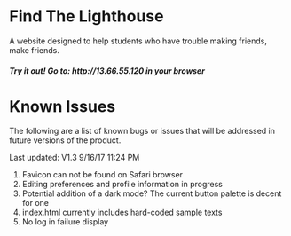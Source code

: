 # Find The Lighthouse
A website designed to help students who have trouble making friends, make friends.

<h5> Try it out! Go to: http://13.66.55.120 in your browser </h5>


<h1>Known Issues</h1>
The following are a list of known bugs or issues that will be
addressed in future versions of the product.

Last updated: V1.3 9/16/17 11:24 PM

1. Favicon can not be found on Safari browser
2. Editing preferences and profile information in progress
3. Potential addition of a dark mode? The current button palette is decent for one
4. index.html currently includes hard-coded sample texts
5. No log in failure display
